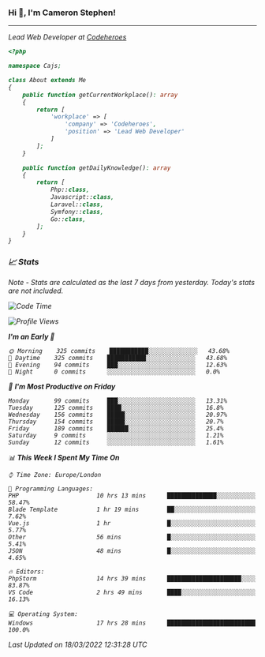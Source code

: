 ### Hi 👋, I'm Cameron Stephen!
<hr>
<p><em>Lead Web Developer at <a href="https://codeheroes.co.uk">Codeheroes</a></p>


```php
<?php

namespace Cajs;

class About extends Me
{
    public function getCurrentWorkplace(): array
    {
        return [
            'workplace' => [
                'company' => 'Codeheroes',
                'position' => 'Lead Web Developer'
            ]
        ];
    }

    public function getDailyKnowledge(): array
    {
        return [
            Php::class,
            Javascript::class,
            Laravel::class,
            Symfony::class,
            Go::class,
        ];
    }
}
```

### 📈 Stats
<p><em>Note - Stats are calculated as the last 7 days from yesterday. Today's stats are not included.</em></p>


<!--START_SECTION:waka-->
![Code Time](http://img.shields.io/badge/Code%20Time-2%2C738%20hrs%2028%20mins-blue)

![Profile Views](http://img.shields.io/badge/Profile%20Views-9-blue)

**I'm an Early 🐤** 

```text
🌞 Morning    325 commits    ███████████░░░░░░░░░░░░░░   43.68% 
🌆 Daytime    325 commits    ███████████░░░░░░░░░░░░░░   43.68% 
🌃 Evening    94 commits     ███░░░░░░░░░░░░░░░░░░░░░░   12.63% 
🌙 Night      0 commits      ░░░░░░░░░░░░░░░░░░░░░░░░░   0.0%

```
📅 **I'm Most Productive on Friday** 

```text
Monday       99 commits     ███░░░░░░░░░░░░░░░░░░░░░░   13.31% 
Tuesday      125 commits    ████░░░░░░░░░░░░░░░░░░░░░   16.8% 
Wednesday    156 commits    █████░░░░░░░░░░░░░░░░░░░░   20.97% 
Thursday     154 commits    █████░░░░░░░░░░░░░░░░░░░░   20.7% 
Friday       189 commits    ██████░░░░░░░░░░░░░░░░░░░   25.4% 
Saturday     9 commits      ░░░░░░░░░░░░░░░░░░░░░░░░░   1.21% 
Sunday       12 commits     ░░░░░░░░░░░░░░░░░░░░░░░░░   1.61%

```


📊 **This Week I Spent My Time On** 

```text
⌚︎ Time Zone: Europe/London

💬 Programming Languages: 
PHP                      10 hrs 13 mins      ██████████████░░░░░░░░░░░   58.47% 
Blade Template           1 hr 19 mins        ██░░░░░░░░░░░░░░░░░░░░░░░   7.62% 
Vue.js                   1 hr                █░░░░░░░░░░░░░░░░░░░░░░░░   5.77% 
Other                    56 mins             █░░░░░░░░░░░░░░░░░░░░░░░░   5.41% 
JSON                     48 mins             █░░░░░░░░░░░░░░░░░░░░░░░░   4.65%

🔥 Editors: 
PhpStorm                 14 hrs 39 mins      █████████████████████░░░░   83.87% 
VS Code                  2 hrs 49 mins       ████░░░░░░░░░░░░░░░░░░░░░   16.13%

💻 Operating System: 
Windows                  17 hrs 28 mins      █████████████████████████   100.0%

```


 Last Updated on 18/03/2022 12:31:28 UTC
<!--END_SECTION:waka-->
